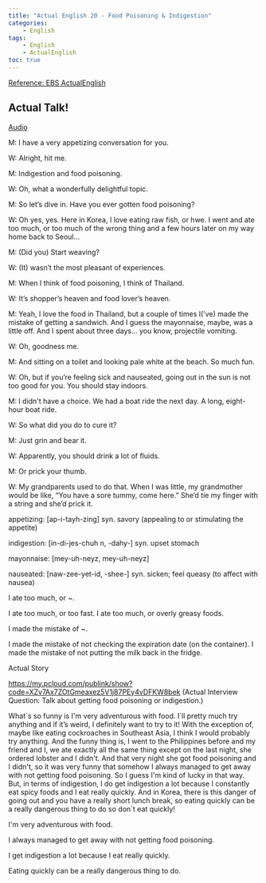 ```yaml
---
title: "Actual English 20 - Food Poisoning & Indigestion"
categories:
    - English
tags:
    - English
    - ActualEnglish
toc: true
---
```


[Reference: EBS ActualEnglish](http://home.ebse.co.kr/actualenglish/)

## Actual Talk!
[Audio](https://my.pcloud.com/publink/show?code=XZzXAx7ZzTtAInsS0SpxqEQyaODOfpQKa8nX)

M: I have a very appetizing conversation for you.

W: Alright, hit me.

M: Indigestion and food poisoning.

W: Oh, what a wonderfully delightful topic.

M: So let’s dive in. Have you ever gotten food poisoning?

W: Oh yes, yes. Here in Korea, I love eating raw fish, or hwe. I went and ate too much, or too much of the wrong thing and a few hours later on my way home back to Seoul…

M: (Did you) Start weaving?

W: (It) wasn’t the most pleasant of experiences.

M: When I think of food poisoning, I think of Thailand.

W: It’s shopper’s heaven and food lover’s heaven.

M: Yeah, I love the food in Thailand, but a couple of times I(’ve) made the mistake of getting a sandwich. And I guess the mayonnaise, maybe, was a little off. And I spent about three days… you know, projectile vomiting.

W: Oh, goodness me.

M: And sitting on a toilet and looking pale white at the beach. So much fun.

W: Oh, but if you’re feeling sick and nauseated, going out in the sun is not too good for you. You should stay indoors.

M: I didn't have a choice. We had a boat ride the next day. A long, eight-hour boat ride.

W: So what did you do to cure it?

M: Just grin and bear it.

W: Apparently, you should drink a lot of fluids.

M: Or prick your thumb.

W: My grandparents used to do that. When I was little, my grandmother would be like, “You have a sore tummy, come here.” She’d tie my finger with a string and she’d prick it.

appetizing: [ap-i-tayh-zing] syn. savory (appealing to or stimulating the appetite)

indigestion: [in-di-jes-chuh n, -dahy-] syn. upset stomach

mayonnaise: [mey-uh-neyz, mey-uh-neyz]

nauseated: [naw-zee-yet-id, -shee-] syn. sicken; feel queasy (to affect with nausea)

I ate too much, or ~.

I ate too much, or too fast.
I ate too much, or overly greasy foods.

I made the mistake of ~.

I made the mistake of not checking the expiration date (on the container).
I made the mistake of not putting the milk back in the fridge.

Actual Story

https://my.pcloud.com/publink/show?code=XZv7Ax7ZOtGmeaxez5V1j87PEy4vDFKW8bek
(Actual Interview Question: Talk about getting food poisoning or indigestion.)

What´s so funny is I'm very adventurous with food. I´ll pretty much try anything and if it’s weird, I definitely want to try to it! With the exception of, maybe like eating cockroaches in Southeast Asia, I think I would probably try anything. And the funny thing is, I went to the Philippines before and my friend and I, we ate exactly all the same thing except on the last night, she ordered lobster and I didn't. And that very night she got food poisoning and I didn't, so it was very funny that somehow I always managed to get away with not getting food poisoning. So I guess I'm kind of lucky in that way. But, in terms of indigestion, I do get indigestion a lot because I constantly eat spicy foods and I eat really quickly. And in Korea, there is this danger of going out and you have a really short lunch break, so eating quickly can be a really dangerous thing to do so don´t eat quickly!

I'm very adventurous with food.

I always managed to get away with not getting food poisoning.

I get indigestion a lot because I eat really quickly.

Eating quickly can be a really dangerous thing to do.
